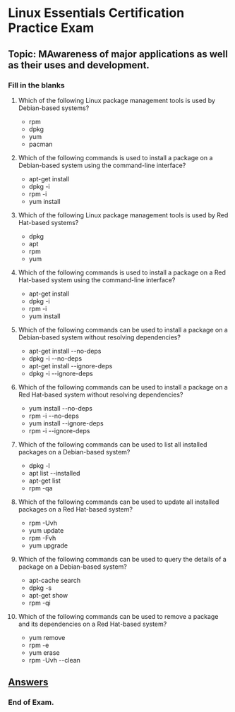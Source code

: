 <link rel="stylesheet" type="text/css" href="../../../style.css">

# Linux Essentials Certification Practice Exam

## Topic: MAwareness of major applications as well as their uses and development.

### Fill in the blanks

1. Which of the following Linux package management tools is used by Debian-based systems?
    - rpm
    - dpkg
    - yum
    - pacman

2. Which of the following commands is used to install a package on a Debian-based system using the command-line interface?
    - apt-get install
    - dpkg -i
    - rpm -i
    - yum install

3. Which of the following Linux package management tools is used by Red Hat-based systems?
    - dpkg
    - apt
    - rpm
    - yum

4. Which of the following commands is used to install a package on a Red Hat-based system using the command-line interface?
    - apt-get install
    - dpkg -i
    - rpm -i
    - yum install

5. Which of the following commands can be used to install a package on a Debian-based system without resolving dependencies?
    - apt-get install --no-deps
    - dpkg -i --no-deps
    - apt-get install --ignore-deps
    - dpkg -i --ignore-deps


6. Which of the following commands can be used to install a package on a Red Hat-based system without resolving dependencies?
    - yum install --no-deps
    - rpm -i --no-deps
    - yum install --ignore-deps
    - rpm -i --ignore-deps

7. Which of the following commands can be used to list all installed packages on a Debian-based system?
    - dpkg -l
    - apt list --installed
    - apt-get list
    - rpm -qa

8. Which of the following commands can be used to update all installed packages on a Red Hat-based system?
    - rpm -Uvh
    - yum update
    - rpm -Fvh
    - yum upgrade


9. Which of the following commands can be used to query the details of a package on a Debian-based system?
    - apt-cache search
    - dpkg -s
    - apt-get show
    - rpm -qi

10. Which of the following commands can be used to remove a package and its dependencies on a Red Hat-based system?
    - yum remove
    - rpm -e
    - yum erase
    - rpm -Uvh --clean


## [Answers](exam3-a.md)

### End of Exam.


